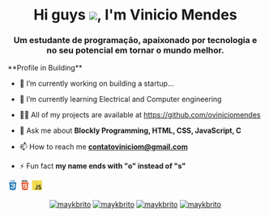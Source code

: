 <h1 align="center">Hi guys <img src="https://raw.githubusercontent.com/kaueMarques/kaueMarques/master/hi.gif" width="30px">, I'm Vinicio Mendes</h1>
<h3 align="center">Um estudante de programação, apaixonado por tecnologia e no seu potencial em tornar o mundo melhor.</h3>
<p align="left"> **Profile in Building**</p>

- 🔭 I’m currently working on building a startup...

- 🌱 I’m currently learning Electrical and Computer engineering

- 👨‍💻 All of my projects are available at https://github.com/oviniciomendes

- 💬 Ask me about **Blockly Programming, HTML, CSS, JavaScript, C**

- 📫 How to reach me **contatoviniciom@gmail.com**

- ⚡ Fun fact **my name ends with "o" instead of "s"**

<p align="left">
<img src="https://raw.githubusercontent.com/devicons/devicon/master/icons/css3/css3-plain-wordmark.svg" alt="css3"  width="20" height="20"/>
<img src="https://raw.githubusercontent.com/devicons/devicon/master/icons/html5/html5-original-wordmark.svg" alt="html5"  width="20" height="20"/>
<img src="https://raw.githubusercontent.com/devicons/devicon/master/icons/javascript/javascript-original.svg" alt="javascript" width="20" height="20"/>
</p>

<p align="center">
<a href="https://twitter.com/ttvinicio" target="blank"><img align="center" src="https://cdn.jsdelivr.net/npm/simple-icons@3.0.1/icons/twitter.svg" alt="maykbrito" height="50" width="50" /></a>
<a href="https://linkedin.com/in/oviniciomendes" target="blank"><img align="center" src="https://cdn.jsdelivr.net/npm/simple-icons@3.0.1/icons/linkedin.svg" alt="maykbrito" height="50" width="50" /></a>
<a href="https://fb.com/contato.vinicio" target="blank"><img align="center" src="https://cdn.jsdelivr.net/npm/simple-icons@3.0.1/icons/facebook.svg" alt="maykbrito" height="50" width="50" /></a>
<a href="https://instagram.com/oviniciomendes" target="blank"><img align="center" src="https://cdn.jsdelivr.net/npm/simple-icons@3.0.1/icons/instagram.svg" alt="maykbrito" height="50" width="50" /></a>
</p>

<!--
**oviniciomendes/oviniciomendes** is a ✨ _special_ ✨ repository because its `README.md` (this file) appears on your GitHub profile.

Here are some ideas to get you started:

- 🔭 I’m currently working on ...
- 🌱 I’m currently learning ...
- 👯 I’m looking to collaborate on ...
- 🤔 I’m looking for help with ...
- 💬 Ask me about ...
- 📫 How to reach me: ...
- 😄 Pronouns: ...
- ⚡ Fun fact: ...
-->
